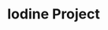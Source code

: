 ---
title: Iodine Project
layout: item.html
item: 'Дымник'
subcategory: 'Вентиляция и дымоход'
caption: 'Декоративные колпаки для трубы'
subcategory_link: '/dobornye-elementy'
item_info:
    price: 'от 1 000 ₽ за шт'
    time_production: '1 день'
    time_installment: 'от 2 часов'
content:
    - paragraph: 'Служат искрогасителями при растопленной печи, предотвращают попадание в дымоходы мусора и проникновение птиц.'
    - paragraph: 'Кроме того, являются декоративным элементом для трубы.'
    - image: '/services/kolpak-na-trubu.jpg'
    - paragraph: 'Наше борудование позволяет изготовлять дымники любых видов и конфигураций в кратчайшие сроки с учётом любых пожеланий и требований.'
---